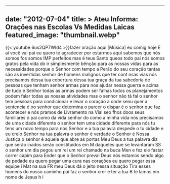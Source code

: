 
---
date: "2012-07-04"
title: > 
    Ateu Informa: Orações nas Escolas Vs Medidas Laicas
featured_image: "thumbnail.webp"
---
{{< youtube 6us2QP7WId4 >}}fazer oração
aqui
[Música]
eu
comig
hoje E aí você
vai pai eu quero te agradecer por
estarmos aqui sabemos que nós somos fos
somos IMP perfeitos mas é teus Santo
queos
todo pai nós somos gratos pela vida do
ir simplesmente bênção para as nossas
vidas para as necessidades porque o
Senhor com tempo a Perão do seu coração
tantas são as invertidas senhor de
homens malignos que ter cont nsas vias
nós precisamos dessa tua cobertura dessa
tua graça da tua sabedoria de pessoas
que tenham senhor armas para nos ajudar
nessa guerra e acima de tudo é Senhor
todas as armas podem ser falhas todos os
planejamentos podem falar todas as
nossas atividades mas o senhor não tá
fal o senhor tem pessoas para
condicionar e levar o coração a onde
senu quer a sentencia é oo senhor que
determina o parcer o dispar é o senhor
que faz acontecer e nós pramos de
Livramento na
Vial seo fhos doos seus familiares ó pai
como da vida senhor do como a minha vida
nós precisamos de uma cidade diferente o
senhor tem uma cidade diferente para nós
tu tens um novo tempo para nós Senhor e
a tua palavra despede o tu cidade e eu
creio Senhor na tua palavra o senhor é
verdade o Senhor é Nossa Justiça o
senhor é aquele que abre as portas Meu
Deus a tua palavra diz que serão
inados serão constituídos em M daqueles
que se levantaram SS o senhor um dia
pegou um rei um rei chamado na buca Men
e fez ele fastar correr capim para Ender
que o Senhor preval Deus nós estamos
sendo algo de pedade eu quero pegar uma
cura nas corações eu quero pegar essa
equipe í Mat na sua FR meu Deus dá o
jeito nessa situação Tira esses homens
do nosso caminho pai faz o senhor crer e
ter a tua B te lamos em nome de
Jesus
h
i